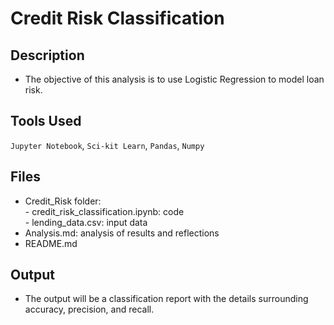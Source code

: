# Credit Risk Classification

## Description
* The objective of this analysis is to use Logistic Regression to model loan risk.

## Tools Used
`Jupyter Notebook`, `Sci-kit Learn`, `Pandas`, `Numpy`

## Files
* Credit_Risk folder:<br>
        - credit_risk_classification.ipynb: code <br>
        - lending_data.csv: input data <br>
* Analysis.md: analysis of results and reflections <br>
* README.md

## Output
* The output will be a classification report with the details surrounding accuracy, precision, and recall.